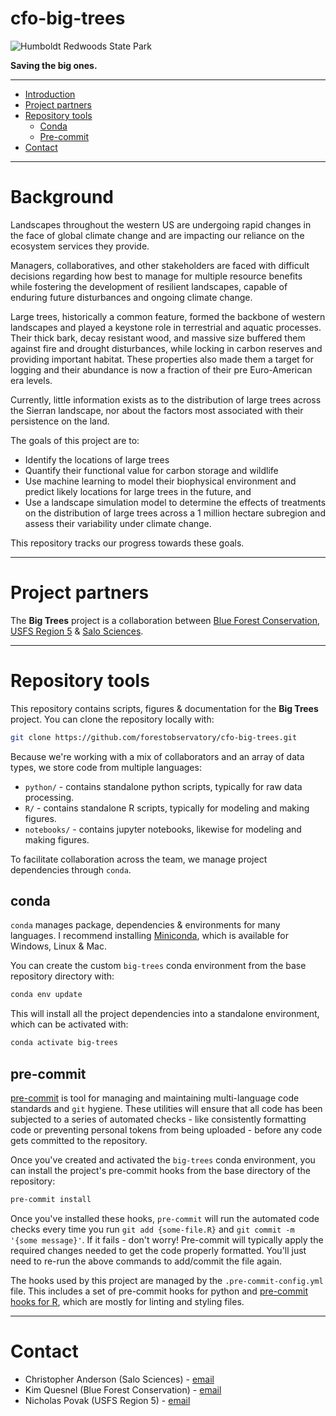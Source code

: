 # cfo-big-trees

![Humboldt Redwoods State Park](https://salo.ai/assets/gallery/salo-forests-03.jpg)

**Saving the big ones.**

---

- [Introduction](#introduction)
- [Project partners](#project-partners)
- [Repository tools](#repository-tools)
    - [Conda](#conda)
    - [Pre-commit](#pre-commit)
- [Contact](#contact)

---

# Background

Landscapes throughout the western US are undergoing rapid changes in the face of global climate change and are impacting our reliance on the ecosystem services they provide. 

Managers, collaboratives, and other stakeholders are faced with difficult decisions regarding how best to manage for multiple resource benefits while fostering the development of resilient landscapes, capable of enduring future disturbances and ongoing climate change.

Large trees, historically a common feature, formed the backbone of western landscapes and played a keystone role in terrestrial and aquatic processes. Their thick bark, decay resistant wood, and massive size buffered them against fire and drought disturbances, while locking in carbon reserves and providing important habitat. These properties also made them a target for logging and their abundance is now a fraction of their pre Euro-American era levels. 

Currently, little information exists as to the distribution of large trees across the Sierran landscape, nor about the factors most associated with their persistence on the land. 

The goals of this project are to: 

- Identify the locations of large trees
- Quantify their functional value for carbon storage and wildlife
- Use machine learning to model their biophysical environment and predict likely locations for large trees in the future, and
- Use a landscape simulation model to determine the effects of treatments on the distribution of large trees across a 1 million hectare subregion and assess their variability under climate change.

This repository tracks our progress towards these goals.

---

# Project partners

The **Big Trees** project is a collaboration between [Blue Forest Conservation](https://www.blueforest.org/), [USFS Region 5](https://www.fs.usda.gov/r5) & [Salo Sciences](https://salo.ai).

---

# Repository tools

This repository contains scripts, figures & documentation for the **Big Trees** project. You can clone the repository locally with:

```bash
git clone https://github.com/forestobservatory/cfo-big-trees.git
```

Because we're working with a mix of collaborators and an array of data types, we store code from multiple languages:

- `python/` - contains standalone python scripts, typically for raw data processing.
- `R/` - contains standalone R scripts, typically for modeling and making figures.
- `notebooks/` - contains jupyter notebooks, likewise for modeling and making figures.

To facilitate collaboration across the team, we manage project dependencies through `conda`. 

## conda

`conda` manages package, dependencies & environments for many languages. I recommend installing [Miniconda](https://docs.conda.io/en/latest/miniconda.html), which is available for Windows, Linux & Mac.

You can create the custom `big-trees` conda environment from the base repository directory with:

```bash
conda env update
```

This will install all the project dependencies into a standalone environment, which can be activated with:

```bash
conda activate big-trees
```

## pre-commit

[pre-commit](https://pre-commit.com/) is tool for managing and maintaining multi-language code standards and `git` hygiene. These utilities will ensure that all code has been subjected to a series of automated checks - like consistently formatting code or preventing personal tokens from being uploaded - before any code gets committed to the repository.

Once you've created and activated the `big-trees` conda environment, you can install the project's pre-commit hooks from the base directory of the repository:

```bash
pre-commit install
```

Once you've installed these hooks, `pre-commit` will run the automated code checks every time you run `git add {some-file.R}` and `git commit -m '{some message}'`. If it fails - don't worry! Pre-commit will typically apply the required changes needed to get the code properly formatted. You'll just need to re-run the above commands to add/commit the file again.

The hooks used by this project are managed by the `.pre-commit-config.yml` file. This includes a set of pre-commit hooks for python and [pre-commit hooks for R](https://www.rdocumentation.org/packages/precommithooks), which are mostly for linting and styling files.

---

# Contact

- Christopher Anderson (Salo Sciences) - [email](mailto:cba@salo.ai)
- Kim Quesnel (Blue Forest Conservation) - [email](mailto:kim@blueforest.org)
- Nicholas Povak (USFS Region 5) - [email](mailto:nicholas.povak@usda.gov)
